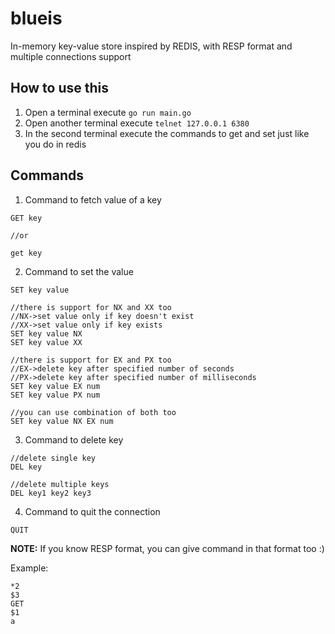 # blueis

In-memory key-value store inspired by REDIS, with RESP format and multiple connections support

## How to use this

1. Open a terminal execute `go run main.go`
2. Open another terminal execute `telnet 127.0.0.1 6380`
3. In the second terminal execute the commands to get and set just like you do in redis

## Commands

1. Command to fetch value of a key

```
GET key

//or

get key
```

2. Command to set the value

```
SET key value

//there is support for NX and XX too
//NX->set value only if key doesn't exist
//XX->set value only if key exists
SET key value NX
SET key value XX

//there is support for EX and PX too
//EX->delete key after specified number of seconds
//PX->delete key after specified number of milliseconds
SET key value EX num
SET key value PX num

//you can use combination of both too
SET key value NX EX num
```

3. Command to delete key

```
//delete single key
DEL key

//delete multiple keys
DEL key1 key2 key3
```

4. Command to quit the connection

```
QUIT
```

**NOTE:** If you know RESP format, you can give command in that format too :)

Example:

```
*2
$3
GET
$1
a
```
